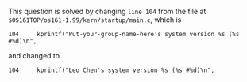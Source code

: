 This question is solved by changing `line 104` from the file at `$OS161TOP/os161-1.99/kern/startup/main.c`, which is

    104 	kprintf("Put-your-group-name-here's system version %s (%s #%d)\n",

and changed to

    104 	kprintf("Leo Chen's system version %s (%s #%d)\n",
